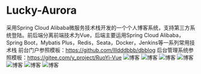 # Lucky-Aurora
采用Spring Cloud Alibaba微服务技术栈开发的一个个人博客系统，支持第三方系统登陆。前后端分离前端技术为Vue，后端主要运用Spring Cloud Alibaba，Spring Boot，Mybatis Plus，Redis，Seata，Docker，Jenkins等一系列常用技术栈
前台门户参照模板：https://github.com/llldddbbb/dbblog
后台管理系统参照模板：https://gitee.com/y_project/RuoYi-Vue
![博客](https://cdn.jsdelivr.net/gh/GuoHuaijian/picture@main/data/20220125193340.png)
![博客](https://cdn.jsdelivr.net/gh/GuoHuaijian/picture@main/data/20220125193434.png)
![博客](https://cdn.jsdelivr.net/gh/GuoHuaijian/picture@main/data/20220125193459.png)
![博客](https://cdn.jsdelivr.net/gh/GuoHuaijian/picture@main/data/20220125193520.png)
![博客](https://cdn.jsdelivr.net/gh/GuoHuaijian/picture@main/data/20220125193615.png)
![博客](https://cdn.jsdelivr.net/gh/GuoHuaijian/picture@main/data/20220125193646.png)
![博客](https://cdn.jsdelivr.net/gh/GuoHuaijian/picture@main/data/20220125193730.png)


